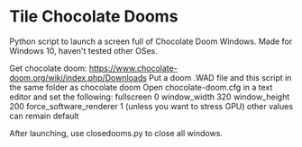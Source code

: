 # Tile Chocolate Dooms

Python script to launch a screen full of Chocolate Doom Windows.
Made for Windows 10, haven't tested other OSes.

Get chocolate doom: https://www.chocolate-doom.org/wiki/index.php/Downloads
Put a doom .WAD file and this script in the same folder as chocolate doom
Open chocolate-doom.cfg in a text editor and set the following:
fullscreen                    0
window_width                  320
window_height                 200
force_software_renderer       1     (unless you want to stress GPU)
other values can remain default

After launching, use closedooms.py to close all windows.

